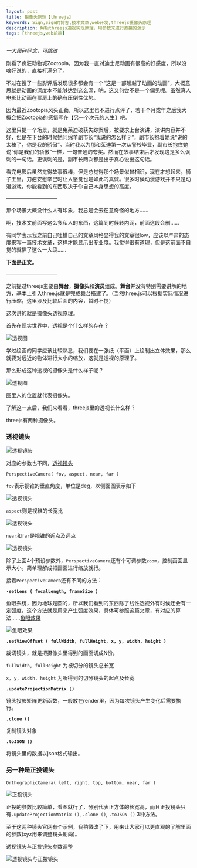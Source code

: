 ```yaml
---
layout: post
title: 摄像头原理【threejs】
keywords: Sign,Sign的博客,技术文章,web开发,threejs摄像头原理
description: 解析threejs透视实现原理，用参数来进行直接的演示
tags: [threejs,web前端]
---
```

*一大段碎碎念，可跳过*

刚看了疯狂动物城Zootopia，因为我一直对迪士尼动画有很高的好感度，所以没啥好说的，直接打满分了。

不过在搜了一些影评后发现很多都会有一个“这是一部超越了动画的动画”，大概意思就是动画的深度本不能够达到这么深，呐，这又何尝不是一个偏见呢。虽然真人电影比动画在票房上的确有压倒性优势。

因为最近Zootopia风头正劲，所以这里也不进行点评了，若干个月或年之后我大概会把Zootopia的感悟写在【另一个次元的人生】吧。

这里只提一个场景，就是兔茱迪破获失踪案后，被要求上台演讲，演讲内容并不好，但是在下台的时候她问绵羊副市长“我说的怎么样？”，副市长抱着她说“说的太棒了，你是我的骄傲”。当时我以为那和茱迪第一次从警校毕业，副市长抱住她说“你是我们的骄傲”一样，一句普通的夸奖。然而在故事结束后才发现这是多么讽刺的一句话。更讽刺的是，副市长两次都是出于真心说出这句话。

看完电影后虽然觉得故事很棒，但是总觉得那个场景似曾相识，现在才想起来，狮子王里，刀疤安慰辛巴时让人感觉也是如此的真诚。很多时候动漫游戏并不只是动漫游戏，你能看到的东西取决于你自己本身思想的高度。

——————————

那个场景大概没什么人有印象，我总是会去在意奇怪的地方……

啊，技术文前面写这么多私人的东西，这篇到时候转内网，前面这段会删……

有同学表示我之前自己吐槽自己的文章风格显得我的文章很low，应该以严肃的态度来写一篇技术文章，这样才能显示出专业度。我觉得很有道理，但是这前面不自觉的就插了这么一大段……

**下面是正文。**

——————————

之前提过threejs主要由**舞台**，**摄像头**和**演员**组成。**舞台**并没有特别需要讲解的地方，基本上引入three.js就是完成舞台搭建了。（当然three.js可以根据实际情况进行压缩，这里涉及比较后面的内容，暂时不提）

这次讲的就是摄像头透视原理。

首先在现实世界中，透视是个什么样的存在？

![透视图](/img/2016-3-13-threejs-camera/e1.png)

学过绘画的同学应该比较熟悉，我们要在一张纸（平面）上绘制出立体效果，那么就要对远近的物体进行大小的缩放，这就是透视的原理了。

那么形成这种透视的摄像头是什么样子呢？

![透视图](/img/2016-3-13-threejs-camera/e2.png)

图里人的位置就代表摄像头。

了解这一点后，我们来看看，threejs里的透视长什么样？

threejs有两种摄像头。

### 透视镜头

![透视镜头](/img/2016-3-13-threejs-camera/e3.png)

对应的参数也不同，[透视镜头](http://threejs.org/docs/index.html#Reference/Cameras/PerspectiveCamera)

`PerspectiveCamera( fov, aspect, near, far )`

`fov`表示视锥的垂直角度，单位是deg，以侧面图表示如下

![透视镜头](/img/2016-3-13-threejs-camera/e5.png)

`aspect`则是视锥的长宽比

![透视镜头](/img/2016-3-13-threejs-camera/e6.png)

`near`和`far`是视锥的近点及远点

![透视镜头](/img/2016-3-13-threejs-camera/e7.png)

除了上面4个预设参数外，`PerspectiveCamera`还有个可调参数`zoom`，控制画面显示大小。简单理解成把画面进行缩放就行。

接着`PerspectiveCamera`还有不同的方法：

**`·setLens ( focalLength, frameSize )`**

鱼眼系统，因为地球是圆的，所以我们看到的东西除了线性透视外有时候还会有一定弧度，这个方法就是用来产生弧度效果，具体可参照这篇文章，有对应的算法……[鱼眼效果](http://www.bobatkins.com/photography/technical/field_of_view.html)

![鱼眼效果](/img/2016-3-13-threejs-camera/e8.jpg)

**`.setViewOffset ( fullWidth, fullHeight, x, y, width, height )`**

裁切镜头，就是把摄像头里得到的画面切成N份。

`fullWidth, fullHeight` 为被切分的镜头总长宽

`x, y, width, height` 为所得到的切分镜头的起点及长宽

**`.updateProjectionMatrix ()`**

镜头投影矩阵更新函数，一般放在render里，因为每次镜头产生变化后需要执行。

**`.clone ()`**

复制镜头对象

**`.toJSON ()`**

将镜头里的数据以json格式输出。

### 另一种是正投镜头

`OrthographicCamera( left, right, top, bottom, near, far )`

![正投镜头](/img/2016-3-13-threejs-camera/e4.png)

正投的参数比较简单，看图就行了，分别代表正方体的长宽高，而且正投镜头只有`.updateProjectionMatrix ()`, `.clone ()`, `.toJSON ()` 3种方法。

至于这两种镜头官网有个示例，我稍微改了下，用来让大家可以更直观的了解里面的参数(xyz用来调整镜头朝向)。

[透视镜头与正投镜头参数调整](/example/2016-3-13-threejs-camera/camera.html)

![透视镜头与正投镜头](/img/2016-3-13-threejs-camera/e9.png)


